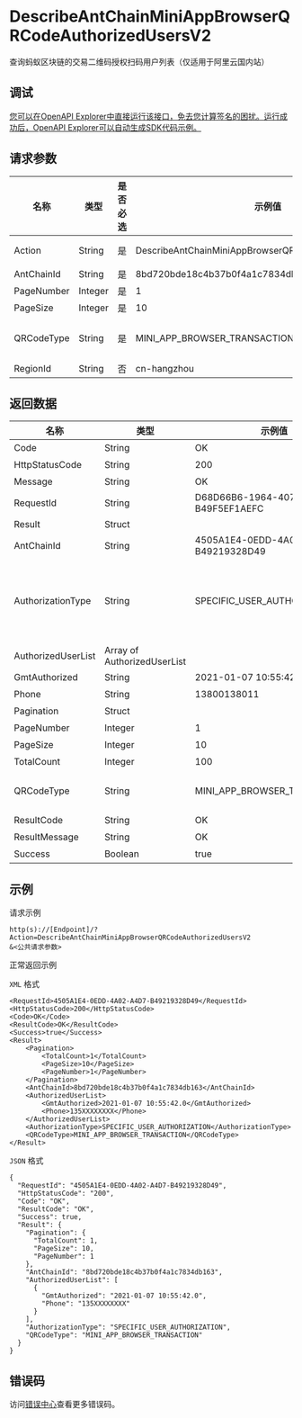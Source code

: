 # DescribeAntChainMiniAppBrowserQRCodeAuthorizedUsersV2

查询蚂蚁区块链的交易二维码授权扫码用户列表（仅适用于阿里云国内站）

## 调试

[您可以在OpenAPI Explorer中直接运行该接口，免去您计算签名的困扰。运行成功后，OpenAPI Explorer可以自动生成SDK代码示例。](https://api.aliyun.com/#product=Baas&api=DescribeAntChainMiniAppBrowserQRCodeAuthorizedUsersV2&type=RPC&version=2018-12-21)

## 请求参数

|名称|类型|是否必选|示例值|描述|
|--|--|----|---|--|
|Action|String|是|DescribeAntChainMiniAppBrowserQRCodeAuthorizedUsersV2|系统规定参数。取值：DescribeAntChainMiniAppBrowserQRCodeAuthorizedUsersV2。 |
|AntChainId|String|是|8bd720bde18c4b37b0f4a1c7834db163|区块链ID |
|PageNumber|Integer|是|1|页面编号，从1开始 |
|PageSize|Integer|是|10|每页显示条例数 |
|QRCodeType|String|是|MINI\_APP\_BROWSER\_TRANSACTION|二维码类型，当前可以选值为 MINI\_APP\_BROWSER\_TRANSACTION 代表支付宝小程序区块链浏览器。 |
|RegionId|String|否|cn-hangzhou|地域ID，限制cn-hangzhou |

## 返回数据

|名称|类型|示例值|描述|
|--|--|---|--|
|Code|String|OK|返回码 |
|HttpStatusCode|String|200|请求返回码 |
|Message|String|OK|请求消息 |
|RequestId|String|D68D66B6-1964-4073-8714-B49F5EF1AEFC|请求ID |
|Result|Struct| |请求结果 |
|AntChainId|String|4505A1E4-0EDD-4A02-A4D7-B49219328D49|区块链ID |
|AuthorizationType|String|SPECIFIC\_USER\_AUTHORIZATION|授权类型， 当前可选值 为 ALL\_USER\_AUTHORIZATION 代表授权所有用户，SPECIFIC\_USER\_AUTHORIZATION 代表授权部分用户，UNAUTHORIZED 代表未授权 |
|AuthorizedUserList|Array of AuthorizedUserList| |授权用户列表 |
|GmtAuthorized|String|2021-01-07 10:55:42|授权时间 |
|Phone|String|13800138011|被授权手机号 |
|Pagination|Struct| |分页情况 |
|PageNumber|Integer|1|页面编号，从1开始 |
|PageSize|Integer|10|每页显示条例数 |
|TotalCount|Integer|100|总授权用户数 |
|QRCodeType|String|MINI\_APP\_BROWSER\_TRANSACTION|二维码类型，当前可以选值为 MINI\_APP\_BROWSER\_TRANSACTION 代表支付宝小程序区块链浏览器。 |
|ResultCode|String|OK|结果码 |
|ResultMessage|String|OK|结果消息 |
|Success|Boolean|true|结果状态 |

## 示例

请求示例

```
http(s)://[Endpoint]/?Action=DescribeAntChainMiniAppBrowserQRCodeAuthorizedUsersV2
&<公共请求参数>
```

正常返回示例

`XML` 格式

```
<RequestId>4505A1E4-0EDD-4A02-A4D7-B49219328D49</RequestId>
<HttpStatusCode>200</HttpStatusCode>
<Code>OK</Code>
<ResultCode>OK</ResultCode>
<Success>true</Success>
<Result>
    <Pagination>
        <TotalCount>1</TotalCount>
        <PageSize>10</PageSize>
        <PageNumber>1</PageNumber>
    </Pagination>
    <AntChainId>8bd720bde18c4b37b0f4a1c7834db163</AntChainId>
    <AuthorizedUserList>
        <GmtAuthorized>2021-01-07 10:55:42.0</GmtAuthorized>
        <Phone>135XXXXXXXX</Phone>
    </AuthorizedUserList>
    <AuthorizationType>SPECIFIC_USER_AUTHORIZATION</AuthorizationType>
    <QRCodeType>MINI_APP_BROWSER_TRANSACTION</QRCodeType>
</Result>
```

`JSON` 格式

```
{
  "RequestId": "4505A1E4-0EDD-4A02-A4D7-B49219328D49",
  "HttpStatusCode": "200",
  "Code": "OK",
  "ResultCode": "OK",
  "Success": true,
  "Result": {
    "Pagination": {
      "TotalCount": 1,
      "PageSize": 10,
      "PageNumber": 1
    },
    "AntChainId": "8bd720bde18c4b37b0f4a1c7834db163",
    "AuthorizedUserList": [
      {
        "GmtAuthorized": "2021-01-07 10:55:42.0",
        "Phone": "135XXXXXXXX"
      }
    ],
    "AuthorizationType": "SPECIFIC_USER_AUTHORIZATION",
    "QRCodeType": "MINI_APP_BROWSER_TRANSACTION"
  }
}
```

## 错误码

访问[错误中心](https://error-center.aliyun.com/status/product/Baas)查看更多错误码。


